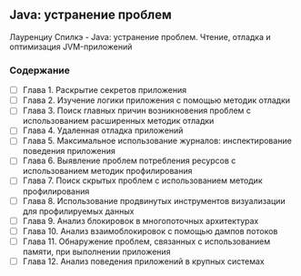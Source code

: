 ## Java: устранение проблем

Лауренциу Спилкэ - Java: устранение проблем. Чтение, отладка и оптимизация JVM-приложений

### Содержание

- [ ] Глава 1. Раскрытие секретов приложения
- [ ] Глава 2. Изучение логики приложения с помощью методик отладки
- [ ] Глава 3. Поиск главных причин возникновения проблем с использованием расширенных методик отладки
- [ ] Глава 4. Удаленная отладка приложений
- [ ] Глава 5. Максимальное использование журналов: инспектирование поведения приложения
- [ ] Глава 6. Выявление проблем потребления ресурсов с использованием методик профилирования
- [ ] Глава 7. Поиск скрытых проблем с использованием методик профилирования
- [ ] Глава 8. Использование продвинутых инструментов визуализации для профилируемых данных
- [ ] Глава 9. Анализ блокировок в многопоточных архитектурах
- [ ] Глава 10. Анализ взаимоблокировок с помощью дампов потоков
- [ ] Глава 11. Обнаружение проблем, связанных с использованием памяти, при выполнении приложения
- [ ] Глава 12. Анализ поведения приложений в крупных системах